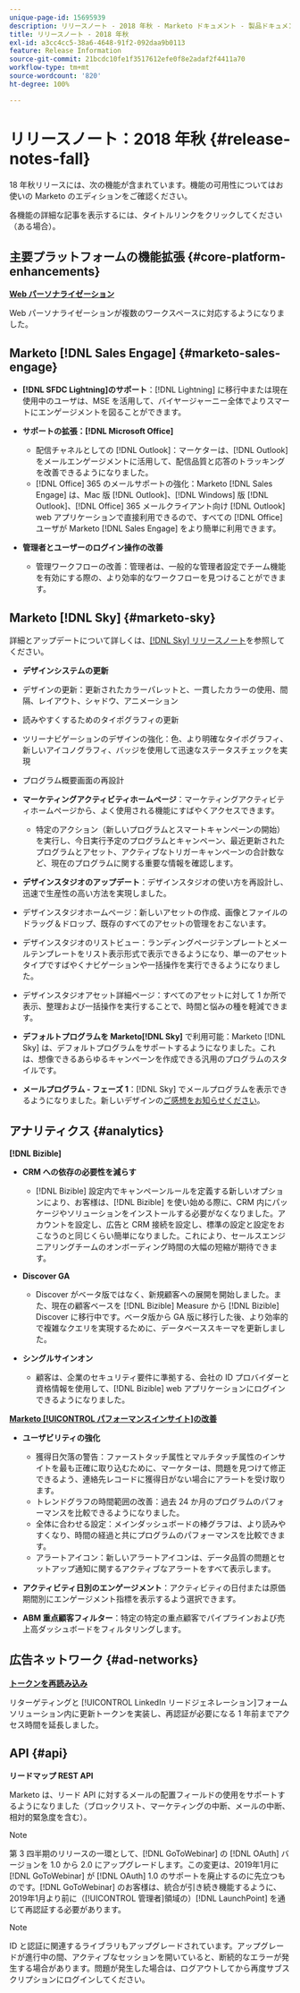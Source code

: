 ```yaml
---
unique-page-id: 15695939
description: リリースノート - 2018 年秋 - Marketo ドキュメント - 製品ドキュメント
title: リリースノート - 2018 年秋
exl-id: a3cc4cc5-38a6-4648-91f2-092daa9b0113
feature: Release Information
source-git-commit: 21bcdc10fe1f3517612efe0f8e2adaf2f4411a70
workflow-type: tm+mt
source-wordcount: '820'
ht-degree: 100%

---
```


# リリースノート：2018 年秋 {#release-notes-fall}

18 年秋リリースには、次の機能が含まれています。機能の可用性についてはお使いの Marketo のエディションをご確認ください。

各機能の詳細な記事を表示するには、タイトルリンクをクリックしてください（ある場合）。

## 主要プラットフォームの機能拡張 {#core-platform-enhancements}

**[Web パーソナライゼーション](/help/marketo/product-docs/web-personalization/getting-started/workspaces-in-web-personalization.md)**

Web パーソナライゼーションが複数のワークスペースに対応するようになりました。

## Marketo [!DNL Sales Engage] {#marketo-sales-engage}

* **[!DNL SFDC Lightning]のサポート**：[!DNL Lightning] に移行中または現在使用中のユーザは、MSE を活用して、バイヤージャーニー全体でよりスマートにエンゲージメントを図ることができます。

* **サポートの拡張：[!DNL Microsoft Office]**

   * 配信チャネルとしての [!DNL Outlook]：マーケターは、[!DNL Outlook] をメールエンゲージメントに活用して、配信品質と応答のトラッキングを改善できるようになりました。
   * [!DNL Office] 365 のメールサポートの強化：Marketo [!DNL Sales Engage] は、Mac 版 [!DNL Outlook]、[!DNL Windows] 版 [!DNL Outlook]、[!DNL Office] 365 メールクライアント向け [!DNL Outlook] web アプリケーションで直接利用できるので、すべての [!DNL Office] ユーザが Marketo [!DNL Sales Engage] をより簡単に利用できます。

* **管理者とユーザーのログイン操作の改善**

   * 管理ワークフローの改善：管理者は、一般的な管理者設定でチーム機能を有効にする際の、より効率的なワークフローを見つけることができます。

## Marketo [!DNL Sky] {#marketo-sky}

詳細とアップデートについて詳しくは、[[!DNL Sky]  リリースノート](https://help.marketo.com)を参照してください。

* **デザインシステムの更新**

* デザインの更新：更新されたカラーパレットと、一貫したカラーの使用、間隔、レイアウト、シャドウ、アニメーション
* 読みやすくするためのタイポグラフィの更新
* ツリーナビゲーションのデザインの強化：色、より明確なタイポグラフィ、新しいアイコノグラフィ、バッジを使用して迅速なステータスチェックを実現
* プログラム概要画面の再設計

* **マーケティングアクティビティホームページ**：マーケティングアクティビティホームページから、よく使用される機能にすばやくアクセスできます。

   * 特定のアクション（新しいプログラムとスマートキャンペーンの開始）を実行し、今日実行予定のプログラムとキャンペーン、最近更新されたプログラムとアセット、アクティブなトリガーキャンペーンの合計数など、現在のプログラムに関する重要な情報を確認します。

* **デザインスタジオのアップデート**：デザインスタジオの使い方を再設計し、迅速で生産性の高い方法を実現しました。
* デザインスタジオホームページ：新しいアセットの作成、画像とファイルのドラッグ＆ドロップ、既存のすべてのアセットの管理をおこないます。
* デザインスタジオのリストビュー：ランディングページテンプレートとメールテンプレートをリスト表示形式で表示できるようになり、単一のアセットタイプですばやくナビゲーションや一括操作を実行できるようになりました。
* デザインスタジオアセット詳細ページ：すべてのアセットに対して 1 か所で表示、整理および一括操作を実行することで、時間と悩みの種を軽減できます。
* **デフォルトプログラムを Marketo[!DNL Sky]** で利用可能：Marketo [!DNL Sky] は、デフォルトプログラムをサポートするようになりました。これは、想像できるあらゆるキャンペーンを作成できる汎用のプログラムのスタイルです。
* **メールプログラム - フェーズ 1**：[!DNL Sky] でメールプログラムを表示できるようになりました。新しいデザインの[ご感想をお知らせください](https://go.marketo.com/NextGenUX---USA---Apr-2018-fcp_Landing-Page-Feedback.html)。

## アナリティクス {#analytics}

**[!DNL Bizible]**

* **CRM への依存の必要性を減らす**

   * [!DNL Bizible] 設定内でキャンペーンルールを定義する新しいオプションにより、お客様は、[!DNL Bizible] を使い始める際に、CRM 内にパッケージやソリューションをインストールする必要がなくなりました。アカウントを設定し、広告と CRM 接続を設定し、標準の設定と設定をおこなうのと同じくらい簡単になりました。これにより、セールスエンジニアリングチームのオンボーディング時間の大幅の短縮が期待できます。

* **Discover GA**

   * Discover がベータ版ではなく、新規顧客への展開を開始しました。また、現在の顧客ベースを [!DNL Bizible] Measure から [!DNL Bizible] Discover に移行中です。ベータ版から GA 版に移行した後、より効率的で複雑なクエリを実現するために、データベーススキーマを更新しました。

* **シングルサインオン**

   * 顧客は、企業のセキュリティ要件に準拠する、会社の ID プロバイダーと資格情報を使用して、[!DNL Bizible] web アプリケーションにログインできるようになりました。

**[Marketo [!UICONTROL パフォーマンスインサイト]の改善](/help/marketo/product-docs/reporting/performance-insights/performance-insights-overview.md)**

* **ユーザビリティの強化**

   * 獲得日欠落の警告：ファーストタッチ属性とマルチタッチ属性のインサイトを最も正確に取り込むために、マーケターは、問題を見つけて修正できるよう、連絡先レコードに獲得日がない場合にアラートを受け取ります。
   * トレンドグラフの時間範囲の改善：過去 24 か月のプログラムのパフォーマンスを比較できるようになりました。
   * 全体に合わせる設定：メインダッシュボードの棒グラフは、より読みやすくなり、時間の経過と共にプログラムのパフォーマンスを比較できます。
   * アラートアイコン：新しいアラートアイコンは、データ品質の問題とセットアップ通知に関するアクティブなアラートをすべて表示します。

* **アクティビティ日別のエンゲージメント**：アクティビティの日付または原価期間別にエンゲージメント指標を表示するよう選択できます。
* **ABM 重点顧客フィルター**：特定の特定の重点顧客でパイプラインおよび売上高ダッシュボードをフィルタリングします。

## 広告ネットワーク {#ad-networks}

**[トークンを再読み込み](/help/marketo/product-docs/demand-generation/social/social-functions/set-up-linkedin-lead-gen-forms.md)**

リターゲティングと [!UICONTROL LinkedIn リードジェネレーション]フォームソリューション内に更新トークンを実装し、再認証が必要になる 1 年前までアクセス時間を延長しました。

## API {#api}

**リードマップ REST API**

Marketo は、リード API に対するメールの配置フィールドの使用をサポートするようになりました（ブロックリスト、マーケティングの中断、メールの中断、相対的緊急度を含む）。

>[!NOTE]
>
>第 3 四半期のリリースの一環として、[!DNL GoToWebinar] の [!DNL OAuth] バージョンを 1.0 から 2.0 にアップグレードします。この変更は、2019年1月に [!DNL GoToWebinar] が [!DNL OAuth] 1.0 のサポートを廃止するのに先立つものです。[!DNL GoToWebinar] のお客様は、統合が引き続き機能するように、2019年1月より前に（[!UICONTROL 管理者]領域の）[!DNL LaunchPoint] を通じて再認証する必要があります。

>[!NOTE]
>
>ID と認証に関連するライブラリもアップグレードされています。アップグレードが進行中の間、アクティブなセッションを開いていると、断続的なエラーが発生する場合があります。問題が発生した場合は、ログアウトしてから再度サブスクリプションにログインしてください。
